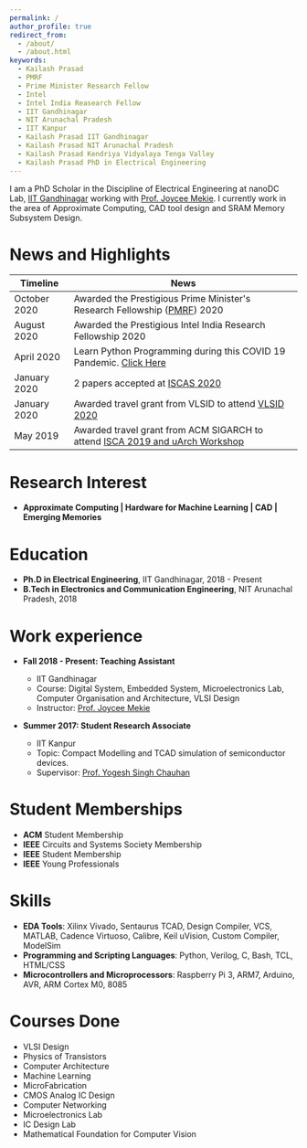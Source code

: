 ```yaml
---
permalink: /
author_profile: true
redirect_from: 
  - /about/
  - /about.html
keywords:
  - Kailash Prasad
  - PMRF
  - Prime Minister Research Fellow
  - Intel 
  - Intel India Reasearch Fellow
  - IIT Gandhinagar
  - NIT Arunachal Pradesh
  - IIT Kanpur
  - Kailash Prasad IIT Gandhinagar
  - Kailash Prasad NIT Arunachal Pradesh
  - Kailash Prasad Kendriya Vidyalaya Tenga Valley
  - Kailash Prasad PhD in Electrical Engineering
---
```


I am a PhD Scholar in the Discipline of Electrical Engineering at nanoDC Lab, [IIT Gandhinagar](https://iitgn.ac.in/)  working with [Prof. Joycee Mekie](https://joycee.people.iitgn.ac.in/). I currently work in the area of Approximate Computing, CAD tool design and SRAM Memory Subsystem Design.

# News and Highlights

<div class="datatable-begin"></div>

| Timeline     | News                                           |
| ------------ | ---------------------------------------------- |
| October 2020  | Awarded the Prestigious Prime Minister's Research Fellowship ([PMRF](https://may2020.pmrf.in/)) 2020
| August 2020  | Awarded the Prestigious Intel India Research Fellowship 2020
| April 2020   | Learn Python Programming during this COVID 19 Pandemic. [Click Here](https://kailash-prasad.github.io/presentation/)
| January 2020 | 2 papers accepted at [ISCAS 2020](https://www.iscas2020.org/)
| January 2020 | Awarded travel grant from VLSID to attend [VLSID 2020](http://embeddedandvlsidesignconference.org/)
| May 2019 | Awarded travel grant from ACM SIGARCH to attend [ISCA 2019 and uArch Workshop](https://iscaconf.org/isca2019/index.html)

<div class="datatable-end"></div>

# Research Interest

* **Approximate Computing \| Hardware for Machine Learning \| CAD \| Emerging Memories**

# Education

* **Ph.D in Electrical Engineering**, IIT Gandhinagar, 2018 - Present
* **B.Tech in Electronics and Communication Engineering**, NIT Arunachal Pradesh, 2018

# Work experience

* **Fall 2018 - Present: Teaching Assistant**
  * IIT Gandhinagar
  * Course: Digital System, Embedded System, Microelectronics Lab, Computer Organisation and Architecture, VLSI Design
  * Instructor: [Prof. Joycee Mekie](https://joycee.people.iitgn.ac.in/)
  
* **Summer 2017: Student Research Associate**
  * IIT Kanpur
  * Topic: Compact Modelling and TCAD simulation of semiconductor devices.
  * Supervisor: [Prof. Yogesh Singh Chauhan](http://home.iitk.ac.in/~chauhan/)

# Student Memberships

* **ACM** Student Membership
* **IEEE** Circuits and Systems Society Membership
* **IEEE** Student Membership
* **IEEE** Young Professionals

# Skills

* **EDA Tools**: Xilinx Vivado, Sentaurus TCAD, Design Compiler, VCS, MATLAB, Cadence Virtuoso, Calibre, Keil uVision, Custom Compiler, ModelSim
* **Programming and Scripting Languages**: Python, Verilog, C, Bash, TCL, HTML/CSS
* **Microcontrollers and Microprocessors**: Raspberry Pi 3, ARM7, Arduino, AVR, ARM Cortex M0, 8085

# Courses Done

* VLSI Design           
* Physics of Transistors
* Computer Architecture 
* Machine Learning
* MicroFabrication
* CMOS Analog IC Design
* Computer Networking
* Microelectronics Lab  
* IC Design Lab
* Mathematical Foundation for Computer Vision
